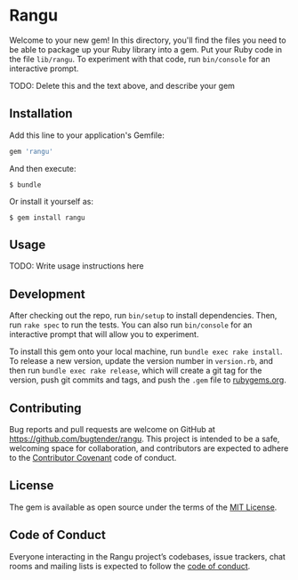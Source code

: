 # Rangu

Welcome to your new gem! In this directory, you'll find the files you need to be able to package up your Ruby library into a gem. Put your Ruby code in the file `lib/rangu`. To experiment with that code, run `bin/console` for an interactive prompt.

TODO: Delete this and the text above, and describe your gem

## Installation

Add this line to your application's Gemfile:

```ruby
gem 'rangu'
```

And then execute:

    $ bundle

Or install it yourself as:

    $ gem install rangu

## Usage

TODO: Write usage instructions here

## Development

After checking out the repo, run `bin/setup` to install dependencies. Then, run `rake spec` to run the tests. You can also run `bin/console` for an interactive prompt that will allow you to experiment.

To install this gem onto your local machine, run `bundle exec rake install`. To release a new version, update the version number in `version.rb`, and then run `bundle exec rake release`, which will create a git tag for the version, push git commits and tags, and push the `.gem` file to [rubygems.org](https://rubygems.org).

## Contributing

Bug reports and pull requests are welcome on GitHub at https://github.com/bugtender/rangu. This project is intended to be a safe, welcoming space for collaboration, and contributors are expected to adhere to the [Contributor Covenant](http://contributor-covenant.org) code of conduct.

## License

The gem is available as open source under the terms of the [MIT License](https://opensource.org/licenses/MIT).

## Code of Conduct

Everyone interacting in the Rangu project’s codebases, issue trackers, chat rooms and mailing lists is expected to follow the [code of conduct](https://github.com/bugtender/rangu/blob/master/CODE_OF_CONDUCT.md).
